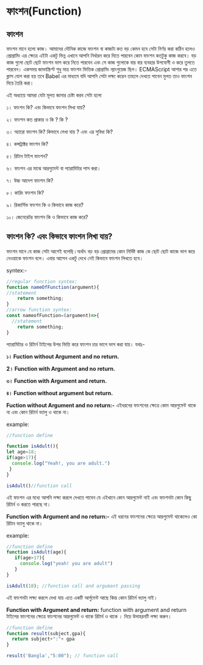 # ফাংশন(Function)

## ফাংশন

ফাংশন মানে হলো কাজ। আমাদের দৌনিক কাজে ফাংশন বা কাজটা কত বড় কেমন হবে সেটা নির্ণয় করা কঠিন হলেও প্রোগ্রামিং এর ক্ষেত্রে এইটা একটু ভিন্ন এখানে আপনি নির্ধারন করে দিতে পারবেন কোন ফাংশন কতটুকু কাজ করবে। বড় কাজ গুলো ছোট ছোট ফাংশন ভাগ করে নিতে পারবেন এবং সে কাজ গুলোকে বার বার ব্যবহার উপযোগী ও করে তুলতে পারবেন। একসময় জাভাস্ক্রিপ্ট শুধু মাত্র ফাংশন ভিত্তিক প্রোগ্রামিং ল্যাংগুয়েজ ছিল। ECMAScript আশার পর এতে ক্লাস যোগ করা হয় তবে Babel এর মাধ্যমে যদি আপনি সেটা লক্ষ্য করেন তাহলে দেখতে পাবেন মুলত তাও ফাংশন দিয়ে তৈরি করা।

এই অধ্যায়ে আমরা যেটা মূলত জানার চেষ্টা করব সেটা হলো

১। ফাংশন কি? এবং কিভাবে ফাংশন লিখা যায়?

২। ফাংশন কত প্রাকার ও কি ? কি ?

৩। অ্যারো ফাংশন কি? কিভাবে লেখা যায় ? এবং এর সুবিধা কি?

৪। কন্সট্রাক্টর ফাংশন কি?

৫। রিটান টাইপ ফাংশন?

৬। ফাংশন এর মাঝে আরগুমেন্ট বা প্যারামিটার পাস করা।

৭। উচ্চ আদেশ ফাংশন কি?

৮। কারিং ফাংশন কি?&#x20;

৯। রিকার্সিভ ফাংশন কি ও কিভাবে কাজ করে?&#x20;

১০। জেনেরেটর ফাংশন কি ও কিভাবে কাজ করে?&#x20;

## ফাংশন কি? এবং কিভাবে ফাংশন লিখা যায়?

ফাংশন মানে যে কাজ সেটা আগেই বলেছি।অর্থাৎ বড় বড় প্রোগ্রামের কোন নির্দিষ্ট কাজ কে ছোট ছোট কাজে ভাগ করে নেওয়াকে ফাংশন বলে। এবার আসেন একটু দেখে নেই কিভাবে ফাংশন লিখতে হবে।

syntex:-

```javascript
//regular function syntex:
function nameOfFunction(argument){
//statement
    return something;
}
//arrow function syntex:
const nameofFunction=(argument)=>{
  //statement
    return something;
}
```

প্যারামিটার ও রিটার্ন টাইপের উপর ভিত্তি করে ফাংশন চার ভাগে ভাগ করা যায়। যথাঃ-

**১। Fuction without Argument and no return.**

**2। Function with Argument and no return.**

**৩। Function with Argument and return.**

**৪। Function without argument but return.**

**Fuction without Argument and no return:-** এইধরনের ফাংশনের ক্ষেত্রে কোন আরগুমেন্ট থাকে না এবং কোন রিটার্ন ভ্যালু ও থাকে না।

example:

```javascript
//function define

function isAdult(){
let age=18;
if(age>17){
  console.log("Yeah!, you are adult.")
 }
}

isAdult()//function call
```

এই ফাংশন এর মধ্যে আপনি লক্ষ্য করলে দেখতে পাবেন যে এইখানে কোন আরগুমেন্ট নাই এবং ফাংশনটা কোন কিছু রিটার্ন ও করতে পারছে না।

**Function with Argument and no return:-** এই ধরনের ফাংশনের ক্ষেত্রে আরগুমেন্ট থাকেলেও কো রিটান ভ্যালু থাকে না।

example:

```javascript
//function define
function isAdult(age){
   if(age>17){
     console.log("yeah! you are adult")
   }
}

isAdult(18); //function call and argumant passing
```

এই ফাংশনটা লক্ষ্য করলে দেখা যায় এতে একটি আর্গুমেন্ট আছে কিন্ত কোন রিটার্ন ভ্যালু নাই।

**Function with Argument and return:** function with argument and return টাইপের ফাংশনের ক্ষেত্রে ফাংশনের আরগুমেন্ট ও থাকে রিটার্ন ও থাকে । নিচে উদাহরনটি লক্ষ্য করুন।

```javascript
//function define 
function result(subject,gpa){
  return subject+":"+ gpa
}

result('Bangla',"5:00"); // function call


```
